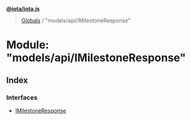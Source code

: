 **[@iota/iota.js](../README.md)**

> [Globals](../README.md) / "models/api/IMilestoneResponse"

# Module: "models/api/IMilestoneResponse"

## Index

### Interfaces

* [IMilestoneResponse](../interfaces/_models_api_imilestoneresponse_.imilestoneresponse.md)
